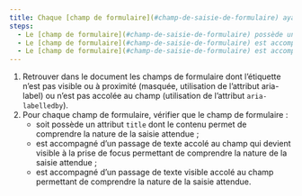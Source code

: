 ```yaml
---
title: Chaque [champ de formulaire](#champ-de-saisie-de-formulaire) ayant une [étiquette](#etiquette-de-champ-de-formulaire) dont le contenu n’est pas visible ou à proximité (masqué, `aria-label`) ou qui n’est pas [accolé](#accoles-etiquette-et-champ-accoles) au champ (`aria-labelledby`), vérifie-t-il une de ses conditions ?
steps:
  - Le [champ de formulaire](#champ-de-saisie-de-formulaire) possède un attribut `title` dont le contenu permet de comprendre la nature de la saisie attendue.
  - Le [champ de formulaire](#champ-de-saisie-de-formulaire) est accompagné d’un [passage de texte](#passage-de-texte-lie-par-aria-labelledby-ou-aria-describedby) accolé au champ qui devient visible à la prise de focus permettant de comprendre la nature de la saisie attendue.
  - Le [champ de formulaire](#champ-de-saisie-de-formulaire) est accompagné d’un [passage de texte](#passage-de-texte-lie-par-aria-labelledby-ou-aria-describedby) visible accolé au champ permettant de comprendre la nature de la saisie attendue.
---
```


1. Retrouver dans le document les champs de formulaire dont l’étiquette n’est pas visible ou à proximité (masquée, utilisation de l’attribut aria-label) ou n’est pas accolée au champ (utilisation de l’attribut `aria-labelledby`).
2. Pour chaque champ de formulaire, vérifier que le champ de formulaire :
   - soit possède un attribut `title` dont le contenu permet de comprendre la nature de la saisie attendue ;
   - est accompagné d’un passage de texte accolé au champ qui devient visible à la prise de focus permettant de comprendre la nature de la saisie attendue ;
   - est accompagné d’un passage de texte visible accolé au champ permettant de comprendre la nature de la saisie attendue.
